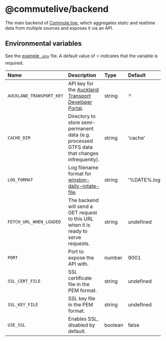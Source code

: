 # @commutelive/backend

The main backend of [Commute.live](https://commute.live), which aggregates static and realtime data from multiple sources and exposes it via an API.

## Environmental variables

See the [example `.env`](./example.env) file. A default value of ⭐ indicates that the variable is required.

| Name                          | Description                                                                                                   | Type      | Default       |
| :---------------------------- | :------------------------------------------------------------------------------------------------------------ | :-------- | :------------ |
| `AUCKLAND_TRANSPORT_KEY`      | API key for the [Auckland Transport Developer Portal](https://dev-portal.at.govt.nz/).                        | string    | ⭐            |
| `CACHE_DIR`                   | Directory to store semi-permanent data (e.g. processed GTFS data that changes infrequently).                  | string    | 'cache'       |
| `LOG_FORMAT`                  | Log filename format for [winston-daily-rotate-file](https://github.com/winstonjs/winston-daily-rotate-file).  | string    | '%DATE%.log'  |
| `FETCH_URL_WHEN_LOADED`       | The backend will send a GET request to this URL when it is ready to serve requests.                           | string    | undefined     |
| `PORT`                        | Port to expose the API with.                                                                                  | number    | 9001          |
| `SSL_CERT_FILE`               | SSL certificate file in the PEM format.                                                                       | string    | undefined     |
| `SSL_KEY_FILE`                | SSL key file in the PEM format.                                                                               | string    | undefined     |
| `USE_SSL`                     | Enables SSL, disabled by default.                                                                             | boolean   | false         |
